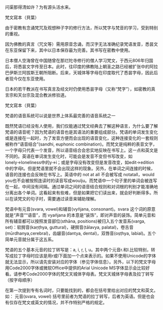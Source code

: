 

问渠那得清如许？为有源头活水来。  

梵文寫本（貝葉）

由于密教有念诵梵咒及观想种子字的修行方法，所以梵字与梵音的学习，受到特别的重视。



因为佛教的真言（咒文等）需用原音念诵，而汉字无法准确纪录梵语发音，悉昙文在东亚保留下来，其中以日本保存最为完善。其书写在密教中使用。

日本僧人空海曾在中国随曾在那烂陀寺修行的僧人学习梵文，于西元806年归国后，将悉昙文字传至日本。此时，往印度的佛教陆上朝圣之路已经被扩张中的阿拉巴伊斯兰阿拔斯王朝所阻断。后来，天城体等字母在印度取代了悉昙字母，因此后者现今仅在东亚使用。

日本的若干教派在书写真言及经文时仍使用悉昙字母（又称“梵字”），如密教的真言宗和天台宗及混合教派修验道。


梵文寫本（貝葉）


梵语的语音系统可以说是世界上体系最完善的语音系统之一

既然梵语已经没有人使用，我们仅能通过梵文经典去了解这种语言，为什么要了解梵语的语音呢？因为梵语的语音也是其语法的重要组成部分。梵语的单词发生变化或是连接在一起时，为了发音方便而会出现的语音变化，这种连接变化的一套规则被称作“语音结合”(sandhi, euphonic combination)。而梵文是纯粹的表音文字，一个字母只代表一个发音，所以语音结合会忠实地反映在书写上。这一点和英文是不同的。英语在单词发生变化时，可能会是发音不变但书写改变，如lonely→loneliness中的y→i；或是字母没有改变但是发音改变，如edit→edition 中的字母t。但是梵语里就不会出现这样的现象。另外，在单词之间连接的时候，语音的连接也会反映在书写上。英语中的 not at all 不会被写成 notatall，would you也不会被按照连读时的读音写成woulju。而梵语中一个句子里的单词会被连写在一起，中间没有间隔。通过单词之间的语音结合规则和对词根的判别才能准确地分离出各个单词。这看起来有些难，但是如果把它们读出来，就会好判断得多。所以在读梵文的句子时，需要通过读音来辅助理解。

梵语中有元音(svara, vowel)和辅音(vyñjana, consonant)。svara 这个词的原意就是“声音”“语音”，而 vyañjana 的本意是“装饰”，即对声音的装饰。简单元音和所有辅音都可以按照发音部位(sthāna, positions)被归入五个发音系(varga, set)：软腭音(kaṇṭhya, guttural)，硬腭音(tālavya, palatal)，卷舌音(mūrdhanya,cerebral)，齿龈音(dantya, dental)，双唇音(oṣṭhya, labial)。五个简单元音就分属于这五系。

梵语的五个基本元音的拉丁转写是：a, i, ṛ, ḷ, u。其中两个元音r.和l.比较特别，转写成拉丁字母时应该是用r或l下面加一个点来表示的。如果不使用Unicode的字体就无法显示，所以请先安装对应的字体（参见字体信息）。另外，以下的梵文字母用Code2000字体或微软Office中提供的Arial Unicode MS字体显示会比较好看。请参考Code2000字体的梵文天城体字母表。梵文天城体字母表及拉丁转写（按字母顺序）

 	 	 
 
在第一次提到专有名词时，只要能找到的，都会在括号里给出对应的梵文和英文。如：
    元音(svara, vowel)
括号里前者为梵语的拉丁转写，后者为英语。但是也会有仅存在梵文或英文的情况，并不作特别严格的规定。
